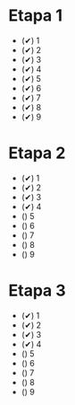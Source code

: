 # Etapa 1

- (✔) 1
- (✔) 2
- (✔) 3
- (✔) 4
- (✔) 5
- (✔) 6
- (✔) 7
- (✔) 8
- (✔) 9

# Etapa 2

- (✔) 1
- (✔) 2
- (✔) 3
- (✔) 4
- () 5
- () 6
- () 7
- () 8
- () 9

# Etapa 3

- (✔) 1
- (✔) 2
- (✔) 3
- (✔) 4
- () 5
- () 6
- () 7
- () 8
- () 9
